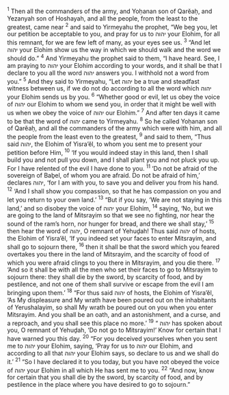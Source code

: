 <sup>1</sup> Then all the commanders of the army, and Yoḥanan son of Qarĕaḥ, and Yezanyah son of Hoshayah, and all the people, from the least to the greatest, came near
<sup>2</sup> and said to Yirmeyahu the prophet, “We beg you, let our petition be acceptable to you, and pray for us to יהוה your Elohim, for all this remnant, for we are few left of many, as your eyes see us.
<sup>3</sup> “And let יהוה your Elohim show us the way in which we should walk and the word we should do.”
<sup>4</sup> And Yirmeyahu the prophet said to them, “I have heard. See, I am praying to יהוה your Elohim according to your words, and it shall be that I declare to you all the word יהוה answers you. I withhold not a word from you.”
<sup>5</sup> And they said to Yirmeyahu, “Let יהוה be a true and steadfast witness between us, if we do not do according to all the word which יהוה your Elohim sends us by you.
<sup>6</sup> “Whether good or evil, let us obey the voice of יהוה our Elohim to whom we send you, in order that it might be well with us when we obey the voice of יהוה our Elohim.”
<sup>7</sup> And after ten days it came to be that the word of יהוה came to Yirmeyahu.
<sup>8</sup> So he called Yoḥanan son of Qarĕaḥ, and all the commanders of the army which were with him, and all the people from the least even to the greatest,
<sup>9</sup> and said to them, “Thus said יהוה, the Elohim of Yisra’ĕl, to whom you sent me to present your petition before Him,
<sup>10</sup> ‘If you would indeed stay in this land, then I shall build you and not pull you down, and I shall plant you and not pluck you up. For I have relented of the evil I have done to you.
<sup>11</sup> ‘Do not be afraid of the sovereign of Baḇel, of whom you are afraid. Do not be afraid of him,’ declares יהוה, ‘for I am with you, to save you and deliver you from his hand.
<sup>12</sup> ‘And I shall show you compassion, so that he has compassion on you and let you return to your own land.’
<sup>13</sup> “But if you say, ‘We are not staying in this land,’ and so disobey the voice of יהוה your Elohim,
<sup>14</sup> saying, ‘No, but we are going to the land of Mitsrayim so that we see no fighting, nor hear the sound of the ram’s horn, nor hunger for bread, and there we shall stay,’
<sup>15</sup> then hear the word of יהוה, O remnant of Yehuḏah! Thus said יהוה of hosts, the Elohim of Yisra’ĕl, ‘If you indeed set your faces to enter Mitsrayim, and shall go to sojourn there,
<sup>16</sup> then it shall be that the sword which you feared overtakes you there in the land of Mitsrayim, and the scarcity of food of which you were afraid clings to you there in Mitsrayim, and you die there.
<sup>17</sup> ‘And so it shall be with all the men who set their faces to go to Mitsrayim to sojourn there: they shall die by the sword, by scarcity of food, and by pestilence, and not one of them shall survive or escape from the evil I am bringing upon them.’
<sup>18</sup> “For thus said יהוה of hosts, the Elohim of Yisra’ĕl, ‘As My displeasure and My wrath have been poured out on the inhabitants of Yerushalayim, so shall My wrath be poured out on you when you enter Mitsrayim. And you shall be an oath, and an astonishment, and a curse, and a reproach, and you shall see this place no more.’
<sup>19</sup> “ יהוה has spoken about you, O remnant of Yehuḏah, ‘Do not go to Mitsrayim!’ Know for certain that I have warned you this day.
<sup>20</sup> “For you deceived yourselves when you sent me to יהוה your Elohim, saying, ‘Pray for us to יהוה our Elohim, and according to all that יהוה your Elohim says, so declare to us and we shall do it.’
<sup>21</sup> “So I have declared it to you today, but you have not obeyed the voice of יהוה your Elohim in all which He has sent me to you.
<sup>22</sup> “And now, know for certain that you shall die by the sword, by scarcity of food, and by pestilence in the place where you have desired to go to sojourn.”
